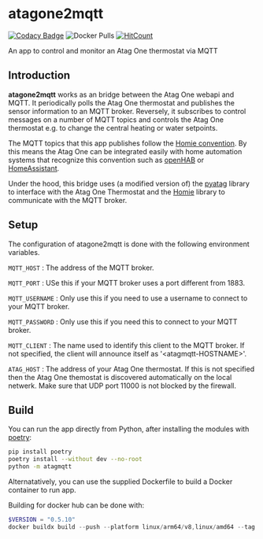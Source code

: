 # atagone2mqtt

[![Codacy Badge](https://app.codacy.com/project/badge/Grade/fd572a99c73f429cb6aba7ac43776515)](https://www.codacy.com/gh/EtxeanNet/atagone2mqtt?utm_source=github.com&amp;utm_medium=referral&amp;utm_content=EtxeanNet/atagone2mqtt&amp;utm_campaign=Badge_Grade)
![Docker Pulls](https://img.shields.io/docker/pulls/etxean/atagone2mqtt)
[![HitCount](https://hits.dwyl.com/EtxeanNet/atagone2mqtt.svg)](https://hits.dwyl.com/EtxeanNet/atagone2mqtt)

An app to control and monitor an Atag One thermostat via MQTT

## Introduction

**atagone2mqtt** works as an bridge between the Atag One webapi and MQTT. It periodically polls the Atag One thermostat and publishes the sensor information to an MQTT broker. Reversely, it subscribes to control messages on a number of MQTT topics and controls the Atag One thermostat e.g. to change the central heating or water setpoints.

The MQTT topics that this app publishes follow the [Homie convention](https://homieiot.github.io/). By this means the Atag One can be integrated easily with home automation systems that recognize this convention such as [openHAB](https://www.openhab.org/) or [HomeAssistant](https://github.com/nerdfirefighter/HA_Homie/tree/dev).

Under the hood, this bridge uses (a modified version of) the [pyatag](https://github.com/MatsNl/pyatag) library to interface with the Atag One Thermostat and the [Homie](https://github.com/mjcumming/Homie4) library to communicate with the MQTT broker.

## Setup

The configuration of atagone2mqtt is done with the following environment variables.

`MQTT_HOST`
: The address of the MQTT broker.

`MQTT_PORT`
: USe this if your MQTT broker uses a port different from 1883.

`MQTT_USERNAME`
: Only use this if you need to use a username to connect to your MQTT broker.

`MQTT_PASSWORD`
: Only use this if you need this to connect to your MQTT broker.

`MQTT_CLIENT`
: The name used to identify this client to the MQTT broker. If not specified, the client will announce itself as '&lt;atagmqtt-HOSTNAME&gt;'.

`ATAG_HOST`
: The address of your Atag One thermostat. If this is not specified then the Atag One themostat is discovered automatically on the local netwerk. Make sure that UDP port 11000 is not blocked by the firewall.

## Build

You can run the app directly from Python, after installing the modules with [poetry](https://python-poetry.org/docs/):

```bash
pip install poetry
poetry install --without dev --no-root
python -m atagmqtt
```

Alternatatively, you can use the supplied Dockerfile to build a Docker container to run app.

Building for docker hub can be done with:

```powershell
$VERSION = "0.5.10"
docker buildx build --push --platform linux/arm64/v8,linux/amd64 --tag etxean/atagone2mqtt:$VERSION --tag etxean/atagone2mqtt:latest .
```
